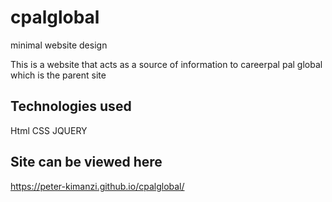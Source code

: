 # cpalglobal
minimal website design

This is a  website that acts as a source of information to careerpal pal global which is the parent site

## Technologies used

Html 
CSS
JQUERY

## Site can be viewed here

https://peter-kimanzi.github.io/cpalglobal/
